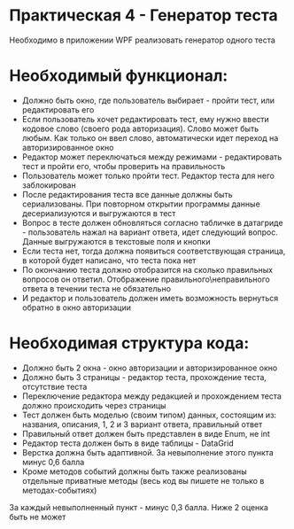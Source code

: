 # Практическая 4 - Генератор теста
Необходимо в приложении WPF реализовать генератор одного теста

# Необходимый функционал:
* Должно быть окно, где пользователь выбирает - пройти тест, или редактировать его
* Если пользователь хочет редактировать тест, ему нужно ввести кодовое слово (своего рода авторизация). Слово может быть любым. Как только он ввел слово, автоматически идет переход на авторизированное окно
* Редактор может переключаться между режимами - редактировать тест и пройти его, чтобы проверить на правильность
* Пользователь может только пройти тест. Редактор теста для него заблокирован
* После редактирования теста все данные должны быть сериализованы. При повторном открытии программы данные десериализуются и выгружаются в тест
* Вопрос в тесте должен обновляться согласно табличке в датагриде - пользователь нажал на вариант ответа, идет следующий вопрос. Данные выгружаются в текстовые поля и кнопки
* Если теста нет, тогда должна появиться соответствующая страница, в которой будет написано, что теста пока нет
* По окончанию теста должно отобразится на сколько правильных вопросов он ответил. Отображение правильного\неправильного ответа в течении теста не обязательно
* И редактор и пользователь должен иметь возможность вернуться обратно в окно авторизации
# Необходимая структура кода:
* Должно быть 2 окна - окно авторизации и авторизированное окно
* Должно быть 3 страницы - редактор теста, прохождение теста, отсутствие теста
* Переключение редактора между редакцией и прохождением теста должно происходить через страницы
* Тест должен быть моделью (своим типом) данных, состоящим из: названия, описания, 1, 2 и 3 вариант ответа, правильный ответ
* Правильный ответ должен быть представлен в виде Enum, не int
* Редактор теста должен быть в виде таблицы - DataGrid
* Верстка должна быть адаптивной. За невыполнение этого пункта минус 0,6 балла
* Кроме методов событий должны быть также реализованы отдельные приватные методы (весь код вы пишете не только в методах-событиях)

За каждый невыполненный пункт - минус 0,3 балла. Ниже 2 оценка быть не может
